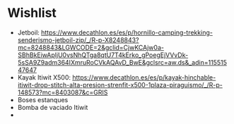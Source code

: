 # Wishlist

- Jetboil: https://www.decathlon.es/es/p/hornillo-camping-trekking-senderismo-jetboil-zip/_/R-p-X8248843?mc=8248843&LGWCODE=2&gclid=CjwKCAjw0a-SBhBkEiwApljU0vsNhQTga8qtU7T4kErko_gPoegEjVVvDk-5sSA9Z9adm364IXmruRoCVkAQAvD_BwE&gclsrc=aw.ds&_adin=11551547647
- Kayak Itiwit X500: https://www.decathlon.es/es/p/kayak-hinchable-itiwit-drop-stitch-alta-presion-strenfit-x500-1plaza-piraguismo/_/R-p-148573?mc=8403087&c=GRIS
- Boses estanques
- Bomba de vaciado Itiwit
- 
